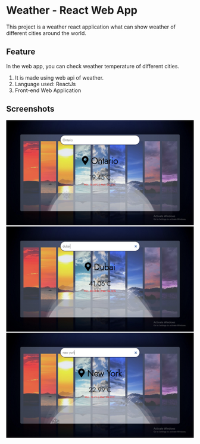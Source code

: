 # Weather - React Web App

This project is a weather react application what can show weather of different cities around the world.

## Feature

In the web app, you can check weather temperature of different cities.

1. It is made using web api of weather.
2. Language used: ReactJs
3. Front-end Web Application

## Screenshots

![Ontario Temperature](https://github.com/Rida-Jamil/Weather-App/blob/main/src/components/img/ss1.PNG)
![Dubai temperature](https://github.com/Rida-Jamil/Weather-App/blob/main/src/components/img/ss2.PNG)
![New York temperature](https://github.com/Rida-Jamil/Weather-App/blob/main/src/components/img/ss3.PNG)
